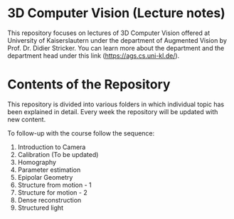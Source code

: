 # 3D Computer Vision (Lecture notes)

This repository focuses on lectures of 3D Computer Vision offered at University of Kaiserslautern under the department of Augmented Vision by Prof. Dr. Didier Stricker. You can learn more about the department and the department head under this link (https://ags.cs.uni-kl.de/). 

# Contents of the Repository

This repository is divided into various folders in which individual topic has been explained in detail. Every week the repository will be updated with new content. 

To follow-up with the course follow the sequence:

1. Introduction to Camera
2. Calibration (To be updated)
3. Homography
4. Parameter estimation
5. Epipolar Geometry
6. Structure from motion - 1
7. Structure for motion - 2
8. Dense reconstruction
9. Structured light